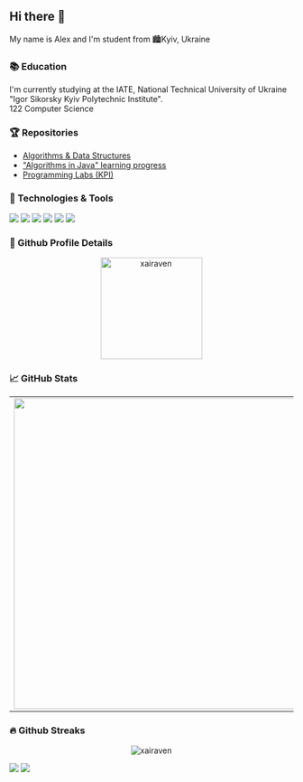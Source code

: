 ## Hi there 👋

My name is Alex and I'm student from 🏙️Kyiv, Ukraine

### 📚 Education

I'm currently studying at the IATE, National Technical University of Ukraine "Igor Sikorsky Kyiv Polytechnic Institute".<br>
122 Computer Science

### 🏆 Repositories
- <a href="https://github.com/xairaven/Algorithms-Data-Structures">Algorithms & Data Structures</a>
- <a href="https://github.com/xairaven/SedgewickAlg">"Algorithms in Java" learning progress</a>
- <a href="https://github.com/xairaven/kpi_labs">Programming Labs (KPI)</a>

### 🔧 Technologies & Tools
![](https://img.shields.io/badge/OS-Windows-informational?style=flat-square&logo=windows&logoColor=white&color=5194f0&bgcolor=110d17)
![](https://img.shields.io/badge/OS-Linux-informational?style=flat-square&logo=linux&logoColor=white&color=5194f0&bgcolor=110d17)
![](https://img.shields.io/badge/IDE-CLion-informational?style=flat-square&logo=clion&logoColor=white&color=5194f0&bgcolor=110d17)
![](https://img.shields.io/badge/IDE-IntelliJ%20IDEA-informational?style=flat-square&logo=intellij-idea&logoColor=white&color=5194f0&bgcolor=110d17)
![](https://img.shields.io/badge/Code-Java-informational?style=flat-square&logo=java&logoColor=white&color=5194f0)
![](https://img.shields.io/badge/Code-C++-informational?style=flat-square&logo=C%2B%2B&logoColor=white&color=5194f0)

### 🔎 Github Profile Details
<p align="center"><img height="180em" src="https://github-profile-summary-cards.vercel.app/api/cards/profile-details?username=xairaven&theme=github_dark" alt="xairaven" align = "center"/></p>

### 📈 GitHub Stats

<p align="center">
  <table>
  <tr>
      <td><img width="550px" align="left" src="https://github-readme-stats.vercel.app/api?username=xairaven&hide_border=true&count_private=false&layout=compact&hide_title=true&show_icons=true&theme=dark&icon_color=5194f0&bg_color=0d1117" /></td>
      <td><img width="550px" src="https://github-readme-stats.vercel.app/api/top-langs/?username=xairaven&hide=html&layout=compact&hide_border=true&hide_title=true&theme=dark&icon_color=5194f0&bg_color=0d1117" /></td>
  </tr>   
</table>
</p>

### 🔥 Github Streaks
<p align="center"><img src="https://github-readme-streak-stats.herokuapp.com/?user=xairaven&theme=black-ice&hide_border=true&stroke=0000&background=0D1117&ring=e05397&fire=e05397&currStreakLabel=e05397" alt="xairaven" /></p>

<p>
  <a href="https://t.me/xairaven"><img src="https://img.shields.io/badge/-xairaven-5194f0?style=flat-square&logo=Telegram"/></a>
  <img src="https://visitor-badge.glitch.me/badge?page_id=xairaven.visitor-badge&color=5194f0" />
</p>
